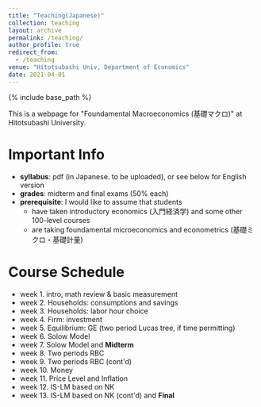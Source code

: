 ```yaml
---
title: "Teaching(Japanese)"
collection: teaching
layout: archive
permalink: /teaching/
author_profile: true
redirect_from:
  - /teaching
venue: "Hitotsubashi Univ, Department of Economics"
date: 2021-04-01
---
```






{% include base_path %}

This is a webpage for "Foundamental Macroeconomics (基礎マクロ)" at Hitotsubashi University.  

# Important Info

* **syllabus**: pdf (in Japanese. to be uploaded), or see below for English version
 * **grades**: midterm and final exams (50% each)
 * **prerequisite**: I would like to assume that students 
   * have taken introductory economics (入門経済学) and some other 100-level courses
   * are taking foundamental microeconomics and econometrics (基礎ミクロ・基礎計量)
  
# Course Schedule   

* week 1. intro, math review & basic measurement 
* week 2. Households: consumptions and savings
* week 3. Households: labor hour choice
* week 4. Firm: investment
* week 5. Equilibrium: GE (two period Lucas tree, if time permitting)
* week 6. Solow Model
* week 7. Solow Model and **Midterm**
* week 8. Two periods RBC
* week 9. Two periods RBC (cont'd)
* week 10. Money 
* week 11. Price Level and Inflation
* week 12. IS-LM based on NK
* week 13. IS-LM based on NK (cont'd) and **Final**
